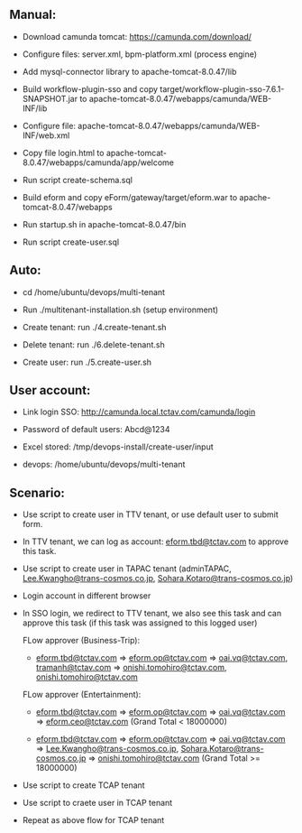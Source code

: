 ## Manual:

- Download camunda tomcat: https://camunda.com/download/

- Configure files: server.xml, bpm-platform.xml (process engine)

- Add mysql-connector library to apache-tomcat-8.0.47/lib

- Build workflow-plugin-sso and copy target/workflow-plugin-sso-7.6.1-SNAPSHOT.jar to apache-tomcat-8.0.47/webapps/camunda/WEB-INF/lib

- Configure file: apache-tomcat-8.0.47/webapps/camunda/WEB-INF/web.xml

- Copy file login.html to apache-tomcat-8.0.47/webapps/camunda/app/welcome

- Run script create-schema.sql

- Build eform and copy eForm/gateway/target/eform.war to apache-tomcat-8.0.47/webapps

- Run startup.sh in apache-tomcat-8.0.47/bin

- Run script create-user.sql

## Auto:

- cd /home/ubuntu/devops/multi-tenant

- Run ./multitenant-installation.sh (setup environment)

- Create tenant: run ./4.create-tenant.sh

- Delete tenant: run ./6.delete-tenant.sh

- Create user: run ./5.create-user.sh

## User account:

- Link login SSO: http://camunda.local.tctav.com/camunda/login

- Password of default users: Abcd@1234

- Excel stored: /tmp/devops-install/create-user/input

- devops: /home/ubuntu/devops/multi-tenant

## Scenario:

- Use script to create user in TTV tenant, or use default user to submit form.
- In TTV tenant, we can log as account: eform.tbd@tctav.com to approve this task.

- Use script to create user in TAPAC tenant (adminTAPAC, Lee.Kwangho@trans-cosmos.co.jp, Sohara.Kotaro@trans-cosmos.co.jp)
- Login account in different browser
- In SSO login, we redirect to TTV tenant, we also see this task and can approve this task (if this task was assigned to this logged user)

    FLow approver (Business-Trip): 
    * eform.tbd@tctav.com => eform.op@tctav.com => oai.vq@tctav.com, tramanh@tctav.com => onishi.tomohiro@tctav.com, onishi.tomohiro@tctav.com

    FLow approver (Entertainment): 
    * eform.tbd@tctav.com => eform.op@tctav.com => oai.vq@tctav.com => eform.ceo@tctav.com (Grand Total < 18000000)

    * eform.tbd@tctav.com => eform.op@tctav.com => oai.vq@tctav.com => Lee.Kwangho@trans-cosmos.co.jp, Sohara.Kotaro@trans-cosmos.co.jp => onishi.tomohiro@tctav.com (Grand Total >= 18000000)

- Use script to create TCAP tenant
- Use script to craete user in TCAP tenant
- Repeat as above flow for TCAP tenant


